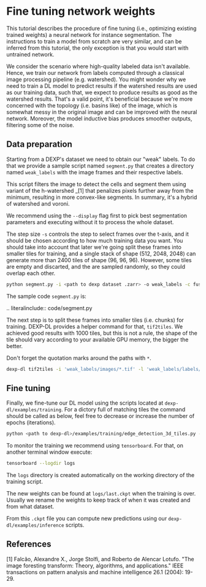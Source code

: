 
# Fine tuning network weights

This tutorial describes the procedure of fine tuning (i.e., optimizing existing trained weights) a neural network for instance segmentation.
The instructions to train a model from scratch are very similar, and can be inferred from this tutorial, the only exception is that you would start with untrained network.

We consider the scenario where high-quality labeled data isn't available.
Hence, we train our network from labels computed through a classical image processing pipeline (e.g. watershed).
You might wonder why we need to train a DL model to predict results if the watershed results are used as our training data, such that, we expect to produce results as good as the watershed results.
That's a valid point, it's beneficial because we're more concerned with the topology (i.e. basins like) of the image, which is somewhat messy in the original image and can be improved with the neural network.
Moreover, the model inductive bias produces smoother outputs, filtering some of the noise.

## Data preparation

Starting from a DEXP's dataset we need to obtain our "weak" labels. To do that we provide a sample script named `segment.py` that creates a directory named `weak_labels` with the image frames and their respective labels.

This script filters the image to detect the cells and segment them using variant of the h-watershed _[1] that penalizes pixels further away from the minimum, resulting in more convex-like segments. In summary, it's a hybrid of watershed and voroni.

We recommend using the `--display` flag first to pick best segmentation parameters and executing without it to process the whole dataset.

The step size `-s` controls the step to select frames over the t-axis, and it should be chosen according to how much training data you want.
You should take into account that later we're going split these frames into smaller tiles for training, and a single stack of shape (512, 2048, 2048) can generate more than 2400 tiles of shape (96, 96, 96). However, some tiles are empty and discarted, and the are sampled randomly, so they could overlap each other.

```bash
python segment.py -i <path to dexp dataset .zarr> -o weak_labels -c fused -s 10 -z 2 --display
```

The sample code `segment.py` is:

.. literalinclude:: code/segment.py

The next step is to split these frames into smaller tiles (i.e. chunks) for training. DEXP-DL provides a helper command for that, `tif2tiles`.
We achieved good results with 1000 tiles, but this is not a rule, the shape of the tile should vary according to your available GPU memory, the bigger the better.

Don't forget the quotation marks around the paths with `*`.

```bash
dexp-dl tif2tiles -i 'weak_labels/images/*.tif' -l 'weak_labels/labels/*.tif' -o tiles -n 1000 -t [1,96,96,96]
```


## Fine tuning

Finally, we fine-tune our DL model using the scripts located at `dexp-dl/examples/training`.
For a dictory full of matching tiles the command should be called as below, feel free to decrease or increase the number of epochs (iterations).

```bash
python <path to dexp-dl>/examples/training/edge_detection_3d_tiles.py -d tiles -n fine-tuning -e 10 -w <path to existing weights.ckpt>
```

To monitor the training we recommend using `tensorboard`. For that, on another terminal window execute:

```bash
tensorboard --logdir logs
```

The `logs` directory is created automatically on the working directory of the training script.

The new weights can be found at `logs/last.ckpt` when the training is over.
Usually we rename the weights to keep track of when it was created and from what dataset.

From this `.ckpt` file you can compute new predictions using our `dexp-dl/examples/inference` scripts.


## References

[1] Falcão, Alexandre X., Jorge Stolfi, and Roberto de Alencar Lotufo. "The image foresting transform:
    Theory, algorithms, and applications." IEEE transactions on pattern analysis and
    machine intelligence 26.1 (2004): 19-29.
